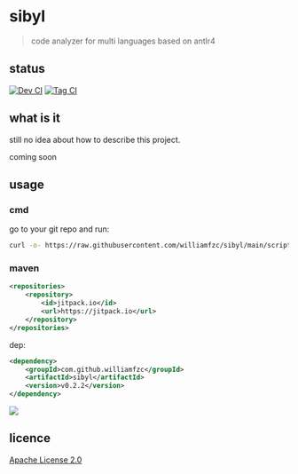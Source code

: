 # sibyl

> code analyzer for multi languages based on antlr4

## status

[![Dev CI](https://github.com/williamfzc/sibyl/actions/workflows/normal.yml/badge.svg)](https://github.com/williamfzc/sibyl/actions/workflows/normal.yml)
[![Tag CI](https://github.com/williamfzc/sibyl/actions/workflows/perf.yml/badge.svg)](https://github.com/williamfzc/sibyl/actions/workflows/perf.yml)

## what is it

still no idea about how to describe this project.

coming soon

## usage

### cmd

go to your git repo and run:

```bash
curl -o- https://raw.githubusercontent.com/williamfzc/sibyl/main/scripts/diff.sh | bash
```

### maven

```xml
<repositories>
    <repository>
        <id>jitpack.io</id>
        <url>https://jitpack.io</url>
    </repository>
</repositories>
```

dep:

```xml
<dependency>
    <groupId>com.github.williamfzc</groupId>
    <artifactId>sibyl</artifactId>
    <version>v0.2.2</version>
</dependency>
```

[![](https://jitpack.io/v/williamfzc/sibyl.svg)](https://jitpack.io/#williamfzc/sibyl)

## licence

[Apache License 2.0](LICENSE)
